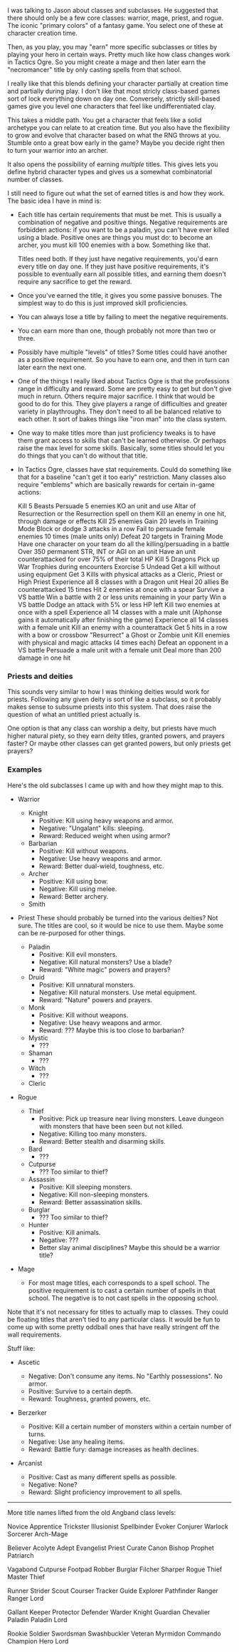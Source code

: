 I was talking to Jason about classes and subclasses. He suggested that there
should only be a few core classes: warrior, mage, priest, and rogue. The iconic
"primary colors" of a fantasy game. You select one of these at character
creation time.

Then, as you play, you may "earn" more specific subclasses or titles by playing
your hero in certain ways. Pretty much like how class changes work in Tactics
Ogre. So you might create a mage and then later earn the "necromancer" title
by only casting spells from that school.

I really like that this blends defining your character partially at creation
time and partially during play. I don't like that most stricly class-based
games sort of lock everything down on day one. Conversely, strictly skill-based
games give you level one characters that feel like undifferentiated clay.

This takes a middle path. You get a character that feels like a solid archetype
you can relate to at creation time. But you also have the flexibility to grow
and evolve that character based on what the RNG throws at you. Stumble onto a
great bow early in the game? Maybe you decide right then to turn your warrior
into an archer.

It also opens the possibility of earning *multiple* titles. This gives lets you
define hybrid character types and gives us a somewhat combinatorial number of
classes.

I still need to figure out what the set of earned titles is and how they work.
The basic idea I have in mind is:

- Each title has certain requirements that must be met. This is usually a
  combination of negative and positive things. Negative requirements are
  forbidden actions: if you want to be a paladin, you can't have ever killed
  using a blade. Positive ones are things you must do: to become an archer, you
  must kill 100 enemies with a bow. Something like that.

  Titles need both. If they just have negative requirements, you'd earn every
  title on day one. If they just have positive requirements, it's possible to
  eventually earn all possible titles, and earning them doesn't require any
  sacrifice to get the reward.

- Once you've earned the title, it gives you some passive bonuses. The simplest
  way to do this is just improved skill proficiencies.

- You can always lose a title by failing to meet the negative requirements.

- You can earn more than one, though probably not more than two or three.

- Possibly have multiple "levels" of titles? Some titles could have another as
  a positive requirement. So you have to earn one, and then in turn can later
  earn the next one.

- One of the things I really liked about Tactics Ogre is that the professions
  range in difficulty and reward. Some are pretty easy to get but don't give
  much in return. Others require major sacrifice. I think that would be good to
  do for this. They give players a range of difficulties and greater variety in
  playthroughs. They don't need to all be balanced relative to each other. It
  sort of bakes things like "iron man" into the class system.

- One way to make titles more than just proficiency tweaks is to have them
  grant access to skills that can't be learned otherwise. Or perhaps raise the
  max level for some skills. Basically, some titles should let you do things
  that you can't do without that title.

- In Tactics Ogre, classes have stat requirements. Could do something like that
  for a baseline "can't get it too early" restriction. Many classes also require
  "emblems" which are basically rewards for certain in-game actions:

  Kill 5 Beasts
  Persuade 5 enemies
  KO an unit and use Altar of Resurrection or the Resurrection spell on them
  Kill an enemy in one hit, through damage or effects
  Kill 25 enemies
  Gain 20 levels in Training Mode
  Block or dodge 3 attacks in a row
  Fail to persuade female enemies 10 times (male units only)
  Defeat 20 targets in Training Mode
  Have one character on your team do all the killing/persuading in a battle
  Over 350 permanent STR, INT or AGI on an unit
  Have an unit counterattacked for over 75% of their total HP
  Kill 5 Dragons
  Pick up War Trophies during encounters
  Exorcise 5 Undead
  Get a kill without using equipment
  Get 3 Kills with physical attacks as a Cleric, Priest or High Priest
  Experience all 8 classes with a Dragon unit
  Heal 20 allies
  Be counterattacked 15 times
  Hit 2 enemies at once with a spear
  Survive a VS battle
  Win a battle with 2 or less units remaining in your party
  Win a VS battle
  Dodge an attack with 5% or less HP left
  Kill two enemies at once with a spell
  Experience all 14 classes with a male unit (Alphonse gains it automatically after finishing the game)
  Experience all 14 classes with a female unit
  Kill an enemy with a counterattack
  Get 5 hits in a row with a bow or crossbow
  "Resurrect" a Ghost or Zombie unit
  Kill enemies with physical and magic attacks (4 times each)
  Defeat an opponent in a VS battle
  Persuade a male unit with a female unit
  Deal more than 200 damage in one hit

### Priests and deities

This sounds very similar to how I was thinking deities would work for priests.
Following any given deity is sort of like a subclass, so it probably makes sense
to subsume priests into this system. That does raise the question of what an
untitled priest actually is.

One option is that any class can worship a deity, but priests have much higher
natural piety, so they earn deity titles, granted powers, and prayers faster?
Or maybe other classes can get granted powers, but only priests get prayers?

### Examples

Here's the old subclasses I came up with and how they might map to this.

- Warrior
  - Knight
    - Positive: Kill using heavy weapons and armor.
    - Negative: "Ungalant" kills: sleeping.
    - Reward: Reduced weight when using armor?
  - Barbarian
    - Positive: Kill without weapons.
    - Negative: Use heavy weapons and armor.
    - Reward: Better dual-wield, toughness, etc.
  - Archer
    - Positive: Kill using bow.
    - Negative: Kill using melee.
    - Reward: Better archery.
  - Smith

- Priest
  These should probably be turned into the various deities? Not sure. The
  titles are cool, so it would be nice to use them. Maybe some can be
  re-purposed for other things.
  - Paladin
    - Positive: Kill evil monsters.
    - Negative: Kill natural monsters? Use a blade?
    - Reward: "White magic" powers and prayers?
  - Druid
    - Positive: Kill unnatural monsters.
    - Negative: Kill natural monsters. Use metal equipment.
    - Reward: "Nature" powers and prayers.
  - Monk
    - Positive: Kill without weapons.
    - Negative: Use heavy weapons and armor.
    - Reward: ??? Maybe this is too close to barbarian?
  - Mystic
    - ???
  - Shaman
    - ???
  - Witch
    - ???
  - Cleric

- Rogue
  - Thief
    - Positive: Pick up treasure near living monsters. Leave dungeon with
      monsters that have been seen but not killed.
    - Negative: Killing too many monsters.
    - Reward: Better stealth and disarming skills.
  - Bard
    - ???
  - Cutpurse
    - ??? Too similar to thief?
  - Assassin
    - Positive: Kill sleeping monsters.
    - Negative: Kill non-sleeping monsters.
    - Reward: Better assassination skills.
  - Burglar
    - ??? Too similar to thief?
  - Hunter
    - Positive: Kill animals.
    - Negative: ???
    - Better slay animal disciplines? Maybe this should be a warrior title?

- Mage
  - For most mage titles, each corresponds to a spell school. The positive
    requirement is to cast a certain number of spells in that school. The
    negative is to not cast spells in the opposing school.

Note that it's not necessary for titles to actually map to classes. They could
be floating titles that aren't tied to any particular class. It would be fun to
come up with some pretty oddball ones that have really stringent off the wall
requirements.

Stuff like:

- Ascetic
  - Negative: Don't consume any items. No "Earthly possessions". No armor.
  - Positive: Survive to a certain depth.
  - Reward: Toughness, granted powers, etc.

- Berzerker
  - Positive: Kill a certain number of monsters within a certain number of
    turns.
  - Negative: Use any healing items.
  - Reward: Battle fury: damage increases as health declines.

- Arcanist
  - Positive: Cast as many different spells as possible.
  - Negative: None?
  - Reward: Slight proficiency improvement to all spells.

---

More title names lifted from the old Angband class levels:

Novice
Apprentice
Trickster
Illusionist
Spellbinder
Evoker
Conjurer
Warlock
Sorcerer
Arch-Mage

Believer
Acolyte
Adept
Evangelist
Priest
Curate
Canon
Bishop
Prophet
Patriarch

Vagabond
Cutpurse
Footpad
Robber
Burglar
Filcher
Sharper
Rogue
Thief
Master Thief

Runner
Strider
Scout
Courser
Tracker
Guide
Explorer
Pathfinder
Ranger
Ranger Lord

Gallant
Keeper
Protector
Defender
Warder
Knight
Guardian
Chevalier
Paladin
Paladin Lord

Rookie
Soldier
Swordsman
Swashbuckler
Veteran
Myrmidon
Commando
Champion
Hero
Lord

